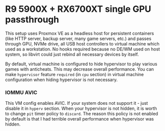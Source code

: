# R9 5900X + RX6700XT single GPU passthrough

This setup uses Proxmox VE as a headless host for persistent containers (like HTTP server, backup server, many game servers, etc.) and passes through GPU, NVMe drive, all USB host controllers to virtual machine which used as a workstation. No hooks required because no DE/WM used on host system, so libvirt could just rebind all necessary devices by itself.

By default, virtual machine is configured to hide hypervisor to play various games with anticheats. This may decrease overall performance. You can make `hypervisor` feature `required` (in `cpu` section) in virtual machine configuration when hiding hypervisor is not necessary.

### IOMMU AVIC

This VM config enables AVIC. If your system does not support it - just disable it in `hyperv` section. When your hypervisor is not hidden, it is worth to change `pit` timer policy to `discard`. The reason this policy is not enabled by default is that I had terrible overall performance when hypervisor was hidden.

